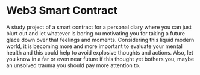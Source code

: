 # Web3 Smart Contract

A study project of a smart contract for a personal diary where you can just blurt out and let whatever is boring ou motivating you for taking a future glace down over that feelings and moments. Considering this liquid modern world, it is becoming more and more important to evaluate your mental health and this could help to avoid explosive thoughts and actions. Also, let you know in a far or even near future if this thought yet bothers you, maybe an unsolved trauma you should pay more attention to. 
